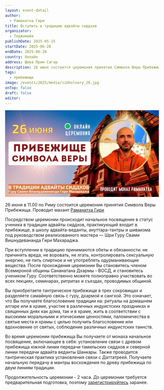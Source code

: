 ```yaml
---
layout: event-detail
author:
  - Раманатха Гири
title: Вступить в традицию адвайты сиддхов
organizator:
  - Теджомайи
publishDate: 2025-05-15
startDate: 2025-06-26
endDate: 2025-06-26
country: Онлайн
address: Шива Прем Сагар
description: 26 июня состоится церемония принятия Символа Веры Прибежища. Проводит махант Раманатха гири. Подробнее в описании.
tags:
  - прибежище
image: /events/2025/media/sibholvery_26.jpg
onTop: false
draft: false
editor:
---
```


![адвайта](/events/2025/media/sibholvery_26.jpg)


26 июня в 11.00 по Риму состоится церемония принятия Символа Веры Прибежища. Проводит махант [Раманатха Гири](https://ramanatha.advayta.org/o-ramanathe/)

Посредством церемонии происходит начальное посвящение в статус ученика в традиции адвайты сиддхов, практикующий входит в прибежище, в школу адвайта-веданты, ануттара-тантры и шиваизма под руководством реализованного мастера — Шри Гуру Свами Вишнудевананда Гири Махараджа.

При вступлении в традицию принимаются обеты и обязанности: не причинять вреда, не воровать, не лгать, контролировать сексуальную энергию, не пить спиртное и не употреблять одурманивающие вещества.
После прохождения церемонии Вы становитесь членом Всемироной общины Сананатана Дхармы - ВОСД, и становитесь учеником Гуру. Соответственно можете полноправно участвовать во всех лекциях, семинарах, ритритах и съездах, проводимых общиной.

Вы приобретаете тантрическое прибежище в трех сокровищах и разделяете самайную связь с гуру, дхармой и сангхой. Это означает, что Вы получаете благословение традиции на: ритуалы на домашнем алтаре или в храме, участие в различных индуистских праздниках и священных днях как дома, так и в храме, жить в соответствии с высокими моральными и этическими ценностями, паломничества в святые места и храмы с целью получить благословение или вдохновение от святых, соблюдение различных индуистских таинств.

Во время церемонии прибежища Вы получаете от монаха начальное посвящение, включающее в себя: установление связи с древом прибежища южной линии передачи тамильских сиддхов и северной линии передачи адвайта веданты Шанкары. Также проводится тантрическая практика установления связи с Даттатреей. Получаете начальную передачу в мантры восхождения по древу прибежища по двум линиям традиции.

Продолжительность церемонии - 2 часа.
До церемонии требуется предварительная подготовка, поэтому [зарегистрируйтесь](https://t.me/kevbrush) заранее.



